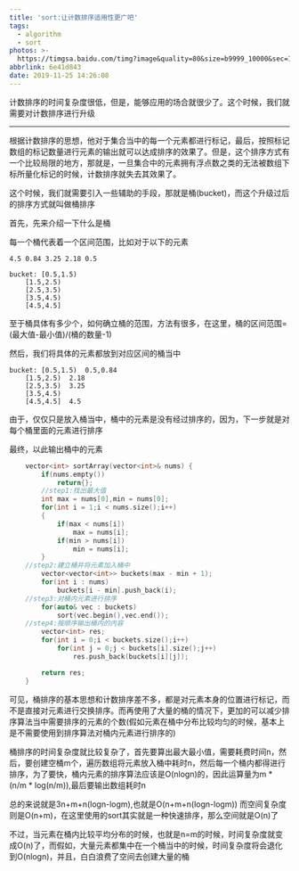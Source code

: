 ```yaml
---
title: 'sort:让计数排序适用性更广吧'
tags:
  - algorithm
  - sort
photos: >-
  https://timgsa.baidu.com/timg?image&quality=80&size=b9999_10000&sec=1574674912182&di=3c6d82059916927314939eb60351128e&imgtype=0&src=http%3A%2F%2Fi0.hdslb.com%2Fbfs%2Farticle%2Ffa9062571974440dd42103746197c0e2b6540365.jpg
abbrlink: 6e41d843
date: 2019-11-25 14:26:08
---
```


计数排序的时间复杂度很低，但是，能够应用的场合就很少了。这个时候，我们就需要对计数排序进行升级

<!-- more -->

------

根据计数排序的思想，他对于集合当中的每一个元素都进行标记，最后，按照标记数组的标记数量进行元素的输出就可以达成排序的效果了。但是，这个排序方式有一个比较局限的地方，那就是，一旦集合中的元素拥有浮点数之类的无法被数组下标所量化标记的时候，计数排序就失去其效果了。

这个时候，我们就需要引入一些辅助的手段，那就是桶(bucket)，而这个升级过后的排序方式就叫做桶排序

首先，先来介绍一下什么是桶

每一个桶代表着一个区间范围，比如对于以下的元素
```
4.5 0.84 3.25 2.18 0.5

bucket: [0.5,1.5)
	[1.5,2.5)
	[2.5,3.5)
	[3.5,4.5)
	[4.5,4.5] 
```

至于桶具体有多少个，如何确立桶的范围，方法有很多，在这里，桶的区间范围=(最大值-最小值)/(桶的数量-1)

然后，我们将具体的元素都放到对应区间的桶当中

```
bucket: [0.5,1.5)  0.5,0.84
	[1.5,2.5)  2.18
	[2.5,3.5)  3.25
	[3.5,4.5)  
	[4.5,4.5]  4.5
```

由于，仅仅只是放入桶当中，桶中的元素是没有经过排序的，因为，下一步就是对每个桶里面的元素进行排序

最终，以此输出桶中的元素

```cpp
    vector<int> sortArray(vector<int>& nums) {
        if(nums.empty())
            return{};
        //step1:找出最大值
        int max = nums[0],min = nums[0];
        for(int i = 1;i < nums.size();i++)
        {
            if(max < nums[i])
                max = nums[i];
            if(min > nums[i])
                min = nums[i];
        }
	//step2:建立桶并将元素加入桶中
        vector<vector<int>> buckets(max - min + 1);
        for(int i : nums)
            buckets[i - min].push_back(i);
	//step3:对桶内元素进行排序
        for(auto& vec : buckets)
            sort(vec.begin(),vec.end());
	//step4:按顺序输出桶内的内容
        vector<int> res;
        for(int i = 0;i < buckets.size();i++)
            for(int j = 0;j < buckets[i].size();j++)
                res.push_back(buckets[i][j]);

        return res;
    }
```

可见，桶排序的基本思想和计数排序差不多，都是对元素本身的位置进行标记，而不是直接对元素进行交换排序。而再使用了大量的桶的情况下，更加的可以减少排序算法当中需要排序的元素的个数(假如元素在桶中分布比较均匀的时候，基本上是不需要使用到排序算法对桶内元素进行排序的)

桶排序的时间复杂度就比较复杂了，首先要算出最大最小值，需要耗费时间n，然后，要创建空桶m个，遍历数组将元素放入桶中耗时n，然后每一个桶内都得进行排序，为了要快，桶内元素的排序算法应该是O(nlogn)的，因此运算量为m * (n/m * log(n/m)),最后要输出数组耗时n

总的来说就是3n+m+n(logn-logm),也就是O(n+m+n(logn-logm))
而空间复杂度则是O(n+m)，在这里使用的sort其实就是一种快速排序，那么空间就是O(n)了

不过，当元素在桶内比较平均分布的时候，也就是n=m的时候，时间复杂度就变成O(n)了，而假如，大量元素都集中在一个桶当中的时候，时间复杂度将会退化到O(nlogn)，并且，白白浪费了空间去创建大量的桶


